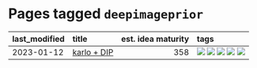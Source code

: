 # Pages tagged `deepimageprior`

|last_modified|title|est. idea maturity|tags
|:---|:---|---:|:---|
|2023-01-12|[karlo + DIP](../karlo-dip.md)|358|[![](https://img.shields.io/badge/tag-deepimageprior-1dc0d1)](../tags/deepimageprior.md) [![](https://img.shields.io/badge/tag-experimental-869bd0)](../tags/experimental.md) [![](https://img.shields.io/badge/tag-imagegeneration-4d5a4)](../tags/imagegeneration.md) [![](https://img.shields.io/badge/tag-prior-e168be)](../tags/prior.md) [![](https://img.shields.io/badge/tag-wip-53417a)](../tags/wip.md)|